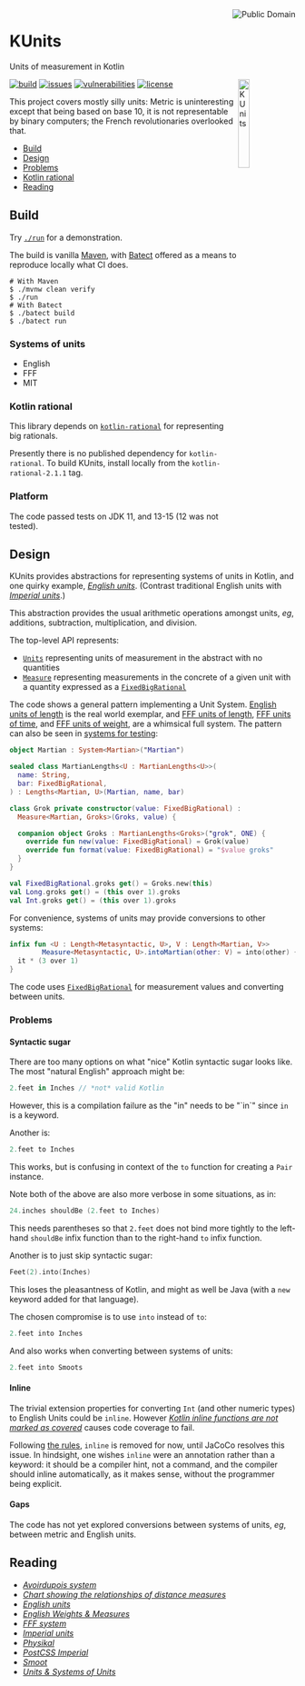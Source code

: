 <a href="LICENSE.md">
<img src="./images/public-domain.png" alt="Public Domain" align="right"/>
</a>

# KUnits

Units of measurement in Kotlin

<img src="./images/kunits.png" alt="KUnits" align="right" width="20%"/>

[![build](https://github.com/binkley/kunits/workflows/build/badge.svg)](https://github.com/binkley/kunits/actions)
[![issues](https://img.shields.io/github/issues/binkley/kunits.svg)](https://github.com/binkley/kunits/issues/)
[![vulnerabilities](https://snyk.io/test/github/binkley/kunits/badge.svg)](https://snyk.io/test/github/binkley/kunits)
[![license](https://img.shields.io/badge/license-Public%20Domain-blue.svg)](http://unlicense.org/)

This project covers mostly silly units: Metric is uninteresting except that
being based on base 10, it is not representable by binary computers; the
French revolutionaries overlooked that.

* [Build](#build)
* [Design](#design)
* [Problems](#problems)
* [Kotlin rational](#kotlin-rational)
* [Reading](#reading)

## Build

Try [`./run`](./run) for a demonstration.

The build is vanilla [Maven](pom.xml), with [Batect](https://batect.dev)
offered as a means to reproduce locally what CI does.

```
# With Maven
$ ./mvnw clean verify
$ ./run
# With Batect
$ ./batect build
$ ./batect run
```

### Systems of units

* English
* FFF
* MIT

### Kotlin rational

This library depends on
[`kotlin-rational`](https://github.com/binkley/kotlin-rational) for
representing big rationals.

Presently there is no published dependency for `kotlin-rational`. To build
KUnits, install locally from the `kotlin-rational-2.1.1` tag.

### Platform

The code passed tests on JDK 11, and 13-15 (12 was not tested).

## Design

KUnits provides abstractions for representing systems of units in Kotlin, and
one quirky example,
[_English units_](https://en.wikipedia.org/wiki/English_units).  (Contrast
traditional English units with
[_Imperial units_](https://www.britannica.com/topic/Imperial-unit).)

This abstraction provides the usual arithmetic operations amongst units, _eg_,
additions, subtraction, multiplication, and division.

The top-level API represents:

- [`Units`](src/main/kotlin/hm/binkley/kunits/units.kt) representing units of
  measurement in the abstract with no quantities
- [`Measure`](src/main/kotlin/hm/binkley/kunits/units.kt) representing
  measurements in the concrete of a given unit with a quantity expressed as a
  [`FixedBigRational`](#kotlin-rational)

The code shows a general pattern implementing a Unit System.
[English units of length](src/main/kotlin/hm/binkley/kunits/system/english/length/EnglishLengths.kt)
is the real world exemplar, and
[FFF units of length](src/main/kotlin/hm/binkley/kunits/system/fff/length/FFFLengths.kt),
[FFF units of time](src/main/kotlin/hm/binkley/kunits/system/fff/time/FFFTimes.kt),
and
[FFF units of weight](src/main/kotlin/hm/binkley/kunits/system/fff/weight/FFFWeights.kt),
are a whimsical full system. The pattern can also be seen in
[systems for testing](src/test/kotlin/hm/binkley/kunits/test-systems.kt):

```kotlin
object Martian : System<Martian>("Martian")

sealed class MartianLengths<U : MartianLengths<U>>(
  name: String,
  bar: FixedBigRational,
) : Lengths<Martian, U>(Martian, name, bar)

class Grok private constructor(value: FixedBigRational) :
  Measure<Martian, Groks>(Groks, value) {

  companion object Groks : MartianLengths<Groks>("grok", ONE) {
    override fun new(value: FixedBigRational) = Grok(value)
    override fun format(value: FixedBigRational) = "$value groks"
  }
}

val FixedBigRational.groks get() = Groks.new(this)
val Long.groks get() = (this over 1).groks
val Int.groks get() = (this over 1).groks
```
For convenience, systems of units may provide conversions to other systems:
```kotlin
infix fun <U : Length<Metasyntactic, U>, V : Length<Martian, V>>
        Measure<Metasyntactic, U>.intoMartian(other: V) = into(other) {
  it * (3 over 1)
}
```

The code uses [`FixedBigRational`](#kotlin-rational) for measurement values 
and converting between units.

### Problems

#### Syntactic sugar

There are too many options on what "nice" Kotlin syntactic sugar looks 
like.  The most "natural English" approach might be:
```kotlin
2.feet in Inches // *not* valid Kotlin
```
However, this is a compilation failure as the "in" needs to be "\`in\`" since 
`in` is a keyword.

Another is:
```kotlin
2.feet to Inches
```
This works, but is confusing in context of the `to` function for creating 
a `Pair` instance.

Note both of the above are also more verbose in some situations, as in:
```kotlin
24.inches shouldBe (2.feet to Inches)
```
This needs parentheses so that `2.feet` does not bind more tightly to the 
left-hand `shouldBe` infix function than to the right-hand `to` infix 
function.

Another is to just skip syntactic sugar:
```kotlin
Feet(2).into(Inches)
```
This loses the pleasantness of Kotlin, and might as well be Java (with a 
`new` keyword added for that language).

The chosen compromise is to use `into` instead of `to`:
```kotlin
2.feet into Inches
```
And also works when converting between systems of units:
```kotlin
2.feet into Smoots
```

#### Inline

The trivial extension properties for converting `Int` (and other numeric 
types) to English Units could be `inline`. However [_Kotlin inline 
functions are not marked as
covered_](https://github.com/jacoco/jacoco/issues/654) causes code 
coverage to fail.

Following [the rules](https://wiki.c2.com/?MakeItWorkMakeItRightMakeItFast),
`inline` is removed for now, until JaCoCo resolves this issue. In hindsight,
one wishes `inline` were an annotation rather than a keyword: it should be a
compiler hint, not a command, and the compiler should inline automatically, as
it makes sense, without the programmer being explicit.

#### Gaps

The code has not yet explored conversions between systems of units, _eg_,
between metric and English units.

## Reading

* [_Avoirdupois system_](https://en.wikipedia.org/wiki/Avoirdupois_system)
* [_Chart showing the relationships of distance
  measures_](https://en.wikipedia.org/wiki/English_units#/media/File:English_Length_Units_Graph.svg)
* [_English units_](https://en.wikipedia.org/wiki/English_units)
* [_English Weights &amp;
  Measures_](http://home.clara.net/brianp/quickref.html)
* [_FFF system_](https://en.wikipedia.org/wiki/FFF_system)
* [_Imperial units_](https://en.wikipedia.org/wiki/Imperial_units)
* [_Physikal_](https://github.com/Tenkiv/Physikal)
* [_PostCSS Imperial_](https://github.com/sebdeckers/postcss-imperial)
* [_Smoot_](https://en.wikipedia.org/wiki/Smoot)
* [_Units &amp; Systems of Units_](https://www.sizes.com/units/)
